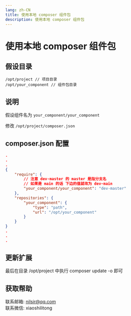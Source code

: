 ```yaml
---
lang: zh-CN
title: 使用本地 composer 组件包
description: 使用本地 composer 组件包
---
```

# 使用本地 composer 组件包

## 假设目录
```
/opt/project // 项目目录
/opt/your_component // 组件包目录
```

## 说明

假设组件名为 `your_component/your_component`

修改 `/opt/project/composer.json`

## composer.json 配置
```json
.
.
.
{
    "require": {
        // 注意 dev-master 的 master 是指分支名
        // 如果是 main 的话 下边的值就改为 dev-main
        "your_component/your_component": "dev-master"
    },
    "repositories": {
        "your_component": {
            "type": "path",
            "url": "/opt/your_component"
        }
    }
}
.
.
.
```

## 更新扩展

最后在目录 /opt/project 中执行 composer update -o 即可

## 获取帮助

联系邮箱: nilsir@qq.com<br>
联系微信: xiaoshilitong
